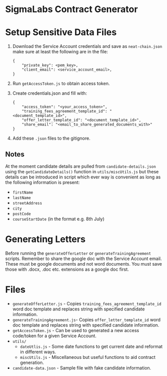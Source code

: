 # SigmaLabs Contract Generator

# Setup Sensitive Data Files

1. Download the Service Account credentials and save as `neat-chain.json`  
    make sure at least the following are in the file:
    ```
    {
        "private_key": <pem_key>,
        "client_email": <service_account_email>,
    }
    ```

2. Run `getAccessToken.js` to obtain access token.

3. Create credentials.json and fill with:
    ```
    {
        "access_token": "<your_access_token>",
        "training_fees_agreement_template_id": "<document_template_id>",
        "offer_letter_template_id": "<document_template_id>",
        "share_email": "<email_to_share_generated_documents_with>"
    }
    ```

4. Add these `.json` files to the gitignore.

## Notes
At the moment candidate details are pulled from `candidate-details.json` using the `getCandidateDetails()` function in `utils/miscUtils.js` but these details can be introduced in script which ever way is convenient as long as the following information is present:
- `firstName`
- `lastName`
- `streetAddress`
- `city`
- `postCode`
- `courseStartDate` (in the format e.g. 8th July)

# Generating Letters

Before running the `generateOfferLetter` or `generateTrainingAgreement` scripts. Remember to share the google doc with the Service Account email. These must be google documents and not word documents. You must save those with .docx, .doc etc. extensions as a google doc first.


# Files
- `generateOfferLetter.js` - Copies `training_fees_agreement_template_id` word doc template and replaces string with specified candidate information.
- `generateTrainingAgreement.js`- Copies `offer_letter_template_id` word doc template and replaces string with specified candidate information.
- `getAccessToken.js` - Can be used to generated a new access code/token for a given Service Account.
- `utils/`
    - `dateUtlis.js` - Some date functions to get current date and reformat in different ways.
    - `miscUtils.js` - Miscellaneous but useful functions to aid contract generation.
- `candidate-data.json` - Sample file with fake candidate information.
